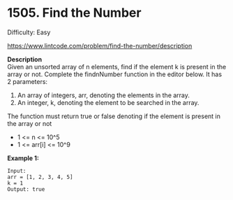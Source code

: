 # 1505. Find the Number

Difficulty: Easy

https://www.lintcode.com/problem/find-the-number/description

**Description**  
Given an unsorted array of n elements, find if the element k is present in the array or not.
Complete the findnNumber function in the editor below. It has 2 parameters:
1. An array of integers, arr, denoting the elements in the array.
2. An integer, k, denoting the element to be searched in the array.

The function must return true or false denoting if the element is present in the array or not

* 1 <= n <= 10^5
* 1 <= arr[i] <= 10^9

**Example 1:**
```
Input:
arr = [1, 2, 3, 4, 5]
k = 1
Output: true
```
